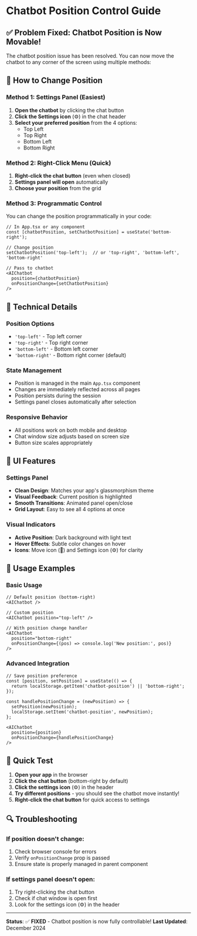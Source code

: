 # Chatbot Position Control Guide

## ✅ Problem Fixed: Chatbot Position is Now Movable!

The chatbot position issue has been resolved. You can now move the chatbot to any corner of the screen using multiple methods:

## 🎯 How to Change Position

### Method 1: Settings Panel (Easiest)
1. **Open the chatbot** by clicking the chat button
2. **Click the Settings icon** (⚙️) in the chat header
3. **Select your preferred position** from the 4 options:
   - Top Left
   - Top Right  
   - Bottom Left
   - Bottom Right

### Method 2: Right-Click Menu (Quick)
1. **Right-click the chat button** (even when closed)
2. **Settings panel will open** automatically
3. **Choose your position** from the grid

### Method 3: Programmatic Control
You can change the position programmatically in your code:

```tsx
// In App.tsx or any component
const [chatbotPosition, setChatbotPosition] = useState('bottom-right');

// Change position
setChatbotPosition('top-left');  // or 'top-right', 'bottom-left', 'bottom-right'

// Pass to chatbot
<AIChatbot 
  position={chatbotPosition} 
  onPositionChange={setChatbotPosition}
/>
```

## 🔧 Technical Details

### Position Options
- `'top-left'` - Top left corner
- `'top-right'` - Top right corner  
- `'bottom-left'` - Bottom left corner
- `'bottom-right'` - Bottom right corner (default)

### State Management
- Position is managed in the main `App.tsx` component
- Changes are immediately reflected across all pages
- Position persists during the session
- Settings panel closes automatically after selection

### Responsive Behavior
- All positions work on both mobile and desktop
- Chat window size adjusts based on screen size
- Button size scales appropriately

## 🎨 UI Features

### Settings Panel
- **Clean Design**: Matches your app's glassmorphism theme
- **Visual Feedback**: Current position is highlighted
- **Smooth Transitions**: Animated panel open/close
- **Grid Layout**: Easy to see all 4 options at once

### Visual Indicators
- **Active Position**: Dark background with light text
- **Hover Effects**: Subtle color changes on hover
- **Icons**: Move icon (📱) and Settings icon (⚙️) for clarity

## 🚀 Usage Examples

### Basic Usage
```tsx
// Default position (bottom-right)
<AIChatbot />

// Custom position
<AIChatbot position="top-left" />

// With position change handler
<AIChatbot 
  position="bottom-right" 
  onPositionChange={(pos) => console.log('New position:', pos)}
/>
```

### Advanced Integration
```tsx
// Save position preference
const [position, setPosition] = useState(() => {
  return localStorage.getItem('chatbot-position') || 'bottom-right';
});

const handlePositionChange = (newPosition) => {
  setPosition(newPosition);
  localStorage.setItem('chatbot-position', newPosition);
};

<AIChatbot 
  position={position} 
  onPositionChange={handlePositionChange}
/>
```

## 🎯 Quick Test

1. **Open your app** in the browser
2. **Click the chat button** (bottom-right by default)
3. **Click the settings icon** (⚙️) in the header
4. **Try different positions** - you should see the chatbot move instantly!
5. **Right-click the chat button** for quick access to settings

## 🔍 Troubleshooting

### If position doesn't change:
1. Check browser console for errors
2. Verify `onPositionChange` prop is passed
3. Ensure state is properly managed in parent component

### If settings panel doesn't open:
1. Try right-clicking the chat button
2. Check if chat window is open first
3. Look for the settings icon (⚙️) in the header

---

**Status**: ✅ **FIXED** - Chatbot position is now fully controllable!
**Last Updated**: December 2024
